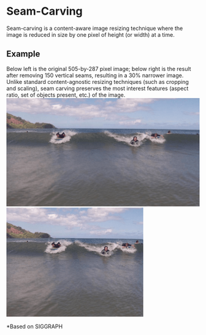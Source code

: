 # Seam-Carving

Seam-carving is a content-aware image resizing technique where the image is reduced in size by one pixel of height (or width) at a time.
## Example
Below left is the original 505-by-287 pixel image; below right is the result after removing 150 vertical seams, resulting in a 30% narrower image. Unlike standard content-agnostic resizing techniques (such as cropping and scaling), seam carving preserves the most interest features (aspect ratio, set of objects present, etc.) of the image. <br>
![](example1.png)
![](example2.png)

*Based on SIGGRAPH
